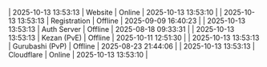 | 2025-10-13 13:53:13 | Website | Online | 2025-10-13 13:53:10 |
| 2025-10-13 13:53:13 | Registration | Offline | 2025-09-09 16:40:23 |
| 2025-10-13 13:53:13 | Auth Server | Offline | 2025-08-18 09:33:31 |
| 2025-10-13 13:53:13 | Kezan (PvE) | Offline | 2025-10-11 12:51:30 |
| 2025-10-13 13:53:13 | Gurubashi (PvP) | Offline | 2025-08-23 21:44:06 |
| 2025-10-13 13:53:13 | Cloudflare | Online | 2025-10-13 13:53:10 |
